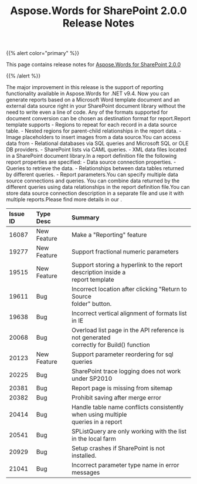 ﻿---
title: Aspose.Words for SharePoint 2.0.0 Release Notes
articleTitle: Aspose.Words for SharePoint 2.0.0 Release Notes
linktitle: Aspose.Words for SharePoint 2.0.0 Release Notes
description: "Aspose.Words for SharePoint 2.0.0 Release Notes – the latest updates and fixes."
type: docs
weight: 10
url: /sharepoint/aspose-words-for-sharepoint-2-0-0-release-notes/
---

{{% alert color="primary" %}}

This page contains release notes for [Aspose.Words for SharePoint 2.0.0](https://downloads.aspose.com/words/sharepoint/new-releases/aspose.words-for-sharepoint-2.0.0/)

{{% /alert %}}

The major improvement in this release is the support of reporting functionality available in Aspose.Words for .NET v9.4. Now you can generate reports based on a Microsoft Word template document and an external data source right in your SharePoint document library without the need to write even a line of code. Any of the formats supported for document conversion can be chosen as destination format for report.Report template supports - Regions to repeat for each record in a data source table. - Nested regions for parent-child relationships in the report data. - Image placeholders to insert images from a data source.You can access data from - Relational databases via SQL queries and Microsoft SQL or OLE DB providers. - SharePoint lists via CAML queries. - XML data files located in a SharePoint document library.In a report definition file the following report properties are specified: - Data source connection properties. - Queries to retrieve the data. - Relationships between data tables returned by different queries. - Report parameters.You can specify multiple data source connections and queries. You can combine data returned by the different queries using data relationships in the report definition file.You can store data source connection description in a separate file and use it with multiple reports.Please find more details in our .

|Issue ID |Type Desc |Summary |
| :- | :- | :- |
|16087 |New Feature |Make a "Reporting" feature |
|19277 |New Feature |Support fractional numeric parameters |
|19515 |New Feature |Support storing a hyperlink to the report description inside a<br>report template |
|19611 |Bug |Incorrect location after clicking "Return to Source<br>folder" button. |
|19638 |Bug |Incorrect vertical alignment of formats list in IE |
|20068 |Bug |Overload list page in the API reference is not generated<br>correctly for Build() function |
|20123 |New Feature |Support parameter reordering for sql queries |
|20225 |Bug |SharePoint trace logging does not work under SP2010 |
|20381 |Bug |Report page is missing from sitemap |
|20382 |Bug |Prohibit saving after merge error |
|20414 |Bug |Handle table name conflicts consistently when using multiple<br>queries in a report |
|20541 |Bug |SPListQuery are only working with the list in the local farm |
|20929 |Bug |Setup crashes if SharePoint is not installed. |
|21041 |Bug |Incorrect parameter type name in error messages |

